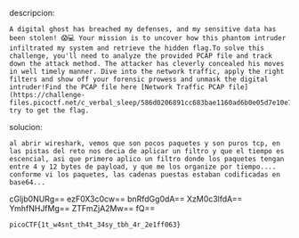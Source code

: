 descripcion:
	
	A digital ghost has breached my defenses, and my sensitive data has been stolen! 😱💻 Your mission is to uncover how this phantom intruder infiltrated my system and retrieve the hidden flag.To solve this challenge, you'll need to analyze the provided PCAP file and track down the attack method. The attacker has cleverly concealed his moves in well timely manner. Dive into the network traffic, apply the right filters and show off your forensic prowess and unmask the digital intruder!Find the PCAP file here [Network Traffic PCAP file](https://challenge-files.picoctf.net/c_verbal_sleep/586d0206891cc683bae1160ad6b0e05d7e10e7b2df122c0441ab06581038dd32/myNetworkTraffic.pcap) and try to get the flag.

solucion:

	al abrir wireshark, vemos que son pocos paquetes y son puros tcp, en las pistas del reto nos decia de aplicar un filtro y que el tiempo es escencial, asi que primero aplico un filtro donde los paquetes tengan entre 4 y 12 bytes de payload, y que me los organize por tiempo.... conforme vi los paquetes, las cadenas puestas estaban codificadas en base64...
	
cGljb0NURg==
ezF0X3c0cw==
bnRfdGg0dA==
XzM0c3lfdA==
YmhfNHJfMg==
ZTFmZjA2Mw==
fQ==


	picoCTF{1t_w4snt_th4t_34sy_tbh_4r_2e1ff063}